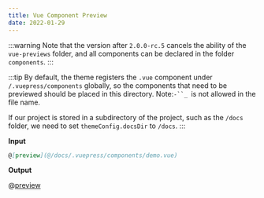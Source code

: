 ```yaml
---
title: Vue Component Preview
date: 2022-01-29
---
```


:::warning
Note that the version after `2.0.0-rc.5` cancels the ability of the `vue-previews` folder, and all components can be declared in the folder `components`.
:::

:::tip
By default, the theme registers the `.vue` component under `/.vuepress/components` globally, so the components that need to be previewed should be placed in this directory. Note:`-``_ `is not allowed in the file name.

If our project is stored in a subdirectory of the project, such as the `/docs` folder, we need to set `themeConfig.docsDir` to `/docs`.
:::

**Input**

```md
@[preview](@/docs/.vuepress/components/demo.vue)
```

**Output**

@[preview](@/docs/.vuepress/components/demo.vue)
